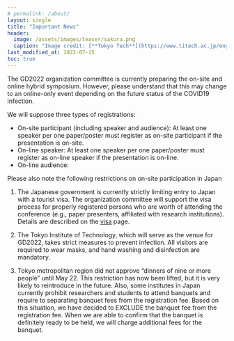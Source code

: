 ```yaml
---
# permalink: /about/
layout: single
title: "Important News"
header:
  image: /assets/images/teaser/sakura.png
  caption: "Image credit: [**Tokyo Tech**](https://www.titech.ac.jp/english)"
last_modified_at: 2022-07-15
toc: true
---
```


The GD2022 organization committee is currently preparing the on-site and online hybrid symposium. However, please understand that this may change to an online-only event depending on the future status of the COVID19 infection.

<!-- The discount registration fee for online participants will be applied only to the audience. At least one presenter for each paper or poster is required to register as an on-site participant. -->

We will suppose three types of registrations:

- On-site participant (including speaker and audience): At least one speaker per one paper/poster must register as on-site participant if the presentation is on-site.
- On-line speaker: At least one speaker per one paper/poster must register as on-line speaker if the presentation is on-line.
- On-line audience:

Please also note the following restrictions on on-site participation in Japan

1. The Japanese government is currently strictly limiting entry to Japan with a tourist visa. The organization committee will support the visa process for properly registered persons who are worth of attending the conference (e.g., paper presenters, affiliated with research institutions).  Details are described on the [visa]("../../pages/visa/") page.

2. The Tokyo Institute of Technology, which will serve as the venue for GD2022, takes strict measures to prevent infection. All visitors are required to wear masks, and hand washing and disinfection are mandatory.

3. Tokyo metropolitan region did not approve “dinners of nine or more people” until May 22. This restriction has now been lifted, but it is very likely to reintroduce in the future.
Also, some institutes in Japan currently prohibit researchers and students to attend banquets and require to separating banquet fees from the registration fee. Based on this situation, we have decided to EXCLUDE the banquet fee from the registration fee. When we are able to confirm that the banquet is definitely ready to be held, we will charge additional fees for the banquet.


<!--The Japanese government is currently strictly limiting entry to Japan with a tourist visa. It is possible that the restrictions may be eased in the future, but we are not optimistic since it is a gradual easing of restrictions. The organization committee will support the immigration for properly registered persons who are worthy attending the conference (e.g., paper presenters, affiliated with research institutions). Details will be announced later.-->


<!--The documents include an invitation letter and itinerary, which the participants are requested to submit to the Japanese embassy in your country of residence to obtain a visa.-->
